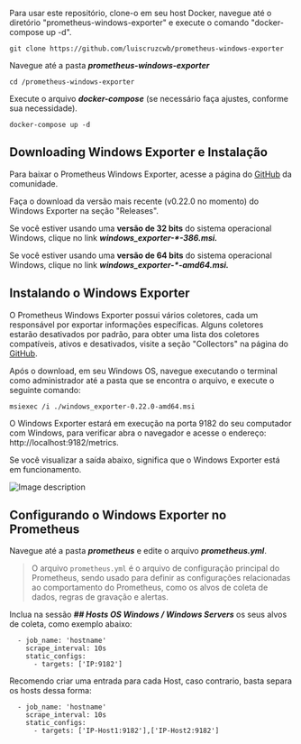 Para usar este repositório, clone-o em seu host Docker, navegue até o diretório "prometheus-windows-exporter" e execute o comando "docker-compose up -d".

```
git clone https://github.com/luiscruzcwb/prometheus-windows-exporter
```
Navegue até a pasta _**prometheus-windows-exporter**_
```
cd /prometheus-windows-exporter
```
Execute o arquivo **_docker-compose_** (se necessário faça ajustes, conforme sua necessidade).
```
docker-compose up -d
```
## Downloading Windows Exporter e Instalação

Para baixar o Prometheus Windows Exporter, acesse a página do [GitHub](https://github.com/prometheus-community/windows_exporter) da comunidade.

Faça o download da versão mais recente (v0.22.0 no momento) do Windows Exporter na seção "Releases".

Se você estiver usando uma **versão de 32 bits** do sistema operacional Windows, clique no link **_windows_exporter-*-386.msi._**

Se você estiver usando uma **versão de 64 bits** do sistema operacional Windows, clique no link **_windows_exporter-*-amd64.msi._**

## Instalando o Windows Exporter

O Prometheus Windows Exporter possui vários coletores, cada um responsável por exportar informações específicas. Alguns coletores estarão desativados por padrão, para obter uma lista dos coletores compatíveis, ativos e desativados, visite a seção "Collectors" na página do [GitHub](https://github.com/prometheus-community/windows_exporter). 

Após o download, em seu Windows OS, navegue executando o terminal como administrador até a pasta que se encontra o arquivo, e execute o seguinte comando:
```
msiexec /i ./windows_exporter-0.22.0-amd64.msi
```
O Windows Exporter estará em execução na porta 9182 do seu computador com Windows, para verificar abra o navegador e acesse o endereço: http://localhost:9182/metrics. 

Se você visualizar a saída abaixo, significa que o Windows Exporter está em funcionamento.
		
![Image description](https://dev-to-uploads.s3.amazonaws.com/uploads/articles/fe38rp9464cmi1mvm5zw.png)

## Configurando o Windows Exporter no Prometheus

Navegue até a pasta _**prometheus**_ e edite o arquivo _**prometheus.yml**_.

> O arquivo `prometheus.yml` é o arquivo de configuração principal do
> Prometheus, sendo usado para definir as configurações relacionadas ao
> comportamento do Prometheus, como os alvos de coleta de dados, regras
> de gravação e alertas.

Inclua na sessão ***## Hosts OS Windows / Windows Servers*** os seus alvos de coleta, como exemplo abaixo: 

      - job_name: 'hostname'
        scrape_interval: 10s
        static_configs:
          - targets: ['IP:9182']
          
Recomendo criar uma entrada para cada Host, caso contrario, basta separa os hosts dessa forma: 

      - job_name: 'hostname'
        scrape_interval: 10s
        static_configs:
          - targets: ['IP-Host1:9182'],['IP-Host2:9182']
<!--stackedit_data:
eyJoaXN0b3J5IjpbLTc1MjM4MjM1Miw0MjM5MjkyNzksLTU3Nj
U5NTE2LDExMzQ0NDIyMzcsMTI3OTEwMjQ2Ml19
-->